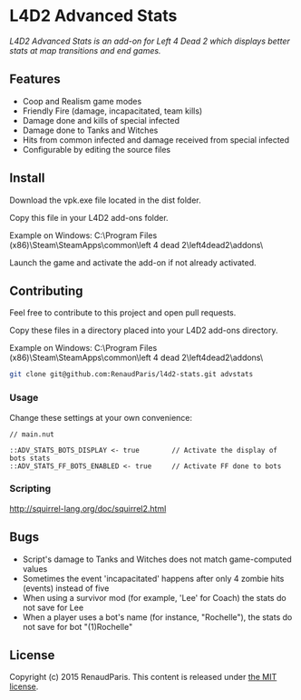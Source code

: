 L4D2 Advanced Stats
===================

*L4D2 Advanced Stats is an add-on for Left 4 Dead 2 which displays better stats at map transitions and end games.*

Features
--------

* Coop and Realism game modes
* Friendly Fire (damage, incapacitated, team kills)
* Damage done and kills of special infected
* Damage done to Tanks and Witches
* Hits from common infected and damage received from special infected
* Configurable by editing the source files

Install
-------

Download the vpk.exe file located in the dist folder.

Copy this file in your L4D2 add-ons folder.

Example on Windows: C:\Program Files (x86)\Steam\SteamApps\common\left 4 dead 2\left4dead2\addons\

Launch the game and activate the add-on if not already activated.

Contributing
------------

Feel free to contribute to this project and open pull requests.

Copy these files in a directory placed into your L4D2 add-ons directory.

Example on Windows: C:\Program Files (x86)\Steam\SteamApps\common\left 4 dead 2\left4dead2\addons\

```bash
git clone git@github.com:RenaudParis/l4d2-stats.git advstats
```

### Usage

Change these settings at your own convenience:

```squirrel
// main.nut

::ADV_STATS_BOTS_DISPLAY <- true 		// Activate the display of bots stats
::ADV_STATS_FF_BOTS_ENABLED <- true 	// Activate FF done to bots
```

### Scripting

http://squirrel-lang.org/doc/squirrel2.html

Bugs
----

* Script's damage to Tanks and Witches does not match game-computed values
* Sometimes the event 'incapacitated' happens after only 4 zombie hits (events) instead of five
* When using a survivor mod (for example, 'Lee' for Coach) the stats do not save for Lee
* When a player uses a bot's name (for instance, "Rochelle"), the stats do not save for bot "(1)Rochelle"

License
-------

Copyright (c) 2015 RenaudParis.
This content is released under [the MIT license](https://github.com/RenaudParis/l4d2-stats/blob/master/LICENSE).